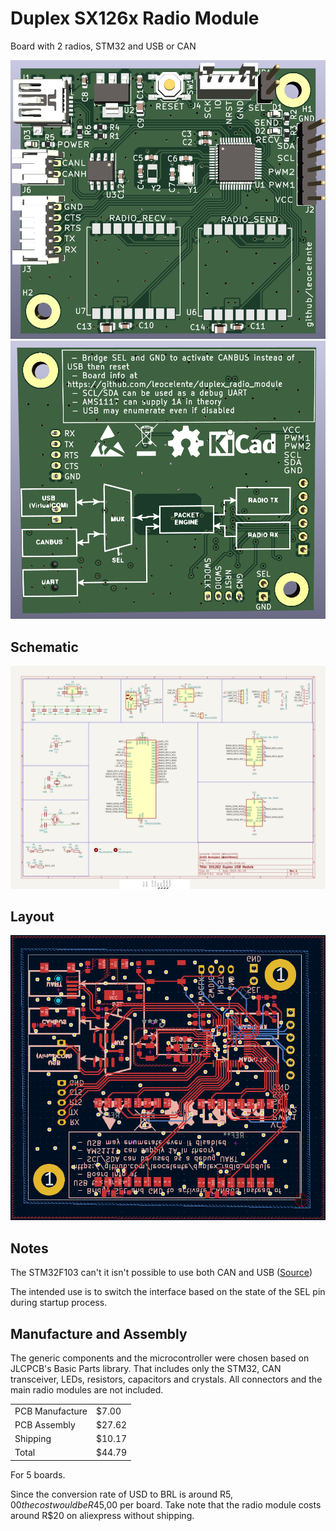 # Duplex SX126x Radio Module

Board with 2 radios, STM32 and USB or CAN

![front](assets/front_3d.png)
![back](assets/back_3d.png)

## Schematic
![schematic](assets/schematic.png)

## Layout
![layout](assets/layout.png)

## Notes
The STM32F103 can't it isn't possible to use both CAN and USB 
([Source](https://community.st.com/s/article/FAQ-Concurrent-use-of-USB-and-CAN-with-STM32F103))

The intended use is to switch the interface based on the state of the SEL pin during startup process. 


## Manufacture and Assembly
The generic components and the microcontroller were chosen based on JLCPCB's Basic Parts library. That includes only the STM32, CAN transceiver, LEDs, resistors, capacitors and crystals. All connectors and the main radio modules are not included. 

|                   |           |
|-------------------|-----------|
| PCB Manufacture   | $7.00     |
| PCB Assembly      | $27.62    |
| Shipping          | $10.17    |
| Total             | $44.79    |


For 5 boards. 

Since the conversion rate of USD to BRL is around R$5,00 the cost would be R$45,00 per board. Take note that the radio module costs around R$20 on aliexpress without shipping. 